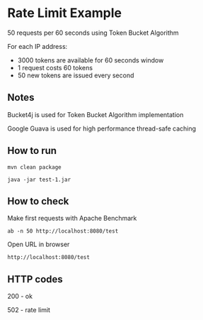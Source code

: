 # Rate Limit Example #

50 requests per 60 seconds using Token Bucket Algorithm

For each IP address:
* 3000 tokens are available for 60 seconds window
* 1 request costs 60 tokens
* 50 new tokens are issued every second

## Notes

Bucket4j is used for Token Bucket Algorithm implementation

Google Guava is used for high performance thread-safe caching


## How to run ##
`mvn clean package`

`java -jar test-1.jar`


## How to check ##
Make first requests with Apache Benchmark

`ab -n 50 http://localhost:8080/test`

Open URL in browser

`http://localhost:8080/test`


## HTTP codes ##
200 - ok

502 - rate limit
